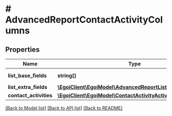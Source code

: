 # # AdvancedReportContactActivityColumns

## Properties

Name | Type | Description | Notes
------------ | ------------- | ------------- | -------------
**list_base_fields** | **string[]** | Array of base fields |
**list_extra_fields** | [**\EgoiClient\EgoiModel\AdvancedReportListExtraFieldsInner[]**](AdvancedReportListExtraFieldsInner.md) |  |
**contact_activities** | [**\EgoiClient\EgoiModel\ContactActivityActivitiesFields**](ContactActivityActivitiesFields.md) |  |

[[Back to Model list]](../../README.md#models) [[Back to API list]](../../README.md#endpoints) [[Back to README]](../../README.md)

